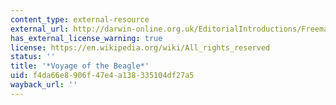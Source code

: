 ```yaml
---
content_type: external-resource
external_url: http://darwin-online.org.uk/EditorialIntroductions/Freeman_JournalofResearches.html
has_external_license_warning: true
license: https://en.wikipedia.org/wiki/All_rights_reserved
status: ''
title: '*Voyage of the Beagle*'
uid: f4da66e8-906f-47e4-a138-335104df27a5
wayback_url: ''
---
```

